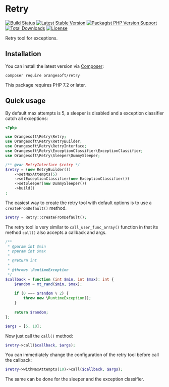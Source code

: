 # Retry

[![Build Status](https://img.shields.io/travis/com/Orangesoft-Development/retry/main?style=plastic)](https://travis-ci.com/Orangesoft-Development/retry)
[![Latest Stable Version](https://img.shields.io/packagist/v/orangesoft/retry?style=plastic)](https://packagist.org/packages/orangesoft/retry)
[![Packagist PHP Version Support](https://img.shields.io/packagist/php-v/orangesoft/retry?style=plastic&color=8892BF)](https://packagist.org/packages/orangesoft/retry)
[![Total Downloads](https://img.shields.io/packagist/dt/orangesoft/retry?style=plastic)](https://packagist.org/packages/orangesoft/retry)
[![License](https://img.shields.io/packagist/l/orangesoft/retry?style=plastic&color=428F7E)](https://packagist.org/packages/orangesoft/retry)

Retry tool for exceptions.

## Installation

You can install the latest version via [Composer](https://getcomposer.org/):

```text
composer require orangesoft/retry
```

This package requires PHP 7.2 or later.

## Quick usage

By default max attempts is 5, a sleeper is disabled and a exception classifier catch all exceptions:

```php
<?php

use Orangesoft\Retry\Retry;
use Orangesoft\Retry\RetryBuilder;
use Orangesoft\Retry\RetryInterface;
use Orangesoft\Retry\ExceptionClassifier\ExceptionClassifier;
use Orangesoft\Retry\Sleeper\DummySleeper;

/** @var RetryInterface $retry */
$retry = (new RetryBuilder())
    ->setMaxAttempts(5)
    ->setExceptionClassifier(new ExceptionClassifier())
    ->setSleeper(new DummySleeper())
    ->build()
;
```

The easiest way to create the retry tool with default options is to use a `createFromDefault()` method.

```php
$retry = Retry::createFromDefault();
```

The retry tool is very similar to `call_user_func_array()` function in that its method `call()` also accepts a callback and args.

```php
/**
 * @param int $min
 * @param int $max
 * 
 * @return int
 * 
 * @throws \RuntimeException
 */
$callback = function (int $min, int $max): int {
    $random = mt_rand($min, $max);
    
    if (0 === $random % 2) {
        throw new \RuntimeException();
    }
    
    return $random;
};

$args = [5, 10];
```

Now just call the `call()` method:

```php
$retry->call($callback, $args);
```

You can immediately change the configuration of the retry tool before call the callback:

```php
$retry->withMaxAttempts(10)->call($callback, $args);
```

The same can be done for the sleeper and the exception classifier.
